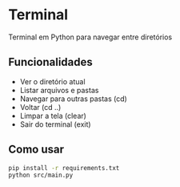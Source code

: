 # Terminal

Terminal em Python para navegar entre diretórios

## Funcionalidades

- Ver o diretório atual
- Listar arquivos e pastas
- Navegar para outras pastas (cd)
- Voltar (cd ..)
- Limpar a tela (clear)
- Sair do terminal (exit)

## Como usar

```bash
pip install -r requirements.txt
python src/main.py
```